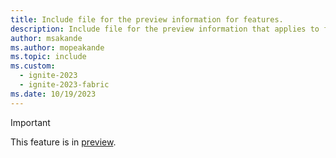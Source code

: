```yaml
---
title: Include file for the preview information for features.
description: Include file for the preview information that applies to features in Microsoft Fabric. This include file will be referenced in the content where the preview note is used.
author: msakande
ms.author: mopeakande
ms.topic: include
ms.custom:
  - ignite-2023
  - ignite-2023-fabric
ms.date: 10/19/2023
---
```

> [!IMPORTANT]
> This feature is in [preview](../get-started/preview.md).
